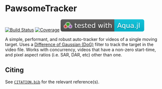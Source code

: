 # PawsomeTracker

[![Build Status](https://github.com/yakir12/PawsomeTracker.jl/actions/workflows/CI.yml/badge.svg?branch=main)](https://github.com/yakir12/PawsomeTracker.jl/actions/workflows/CI.yml?query=branch%3Amain)
[![Coverage](https://codecov.io/gh/yakir12/PawsomeTracker.jl/branch/main/graph/badge.svg)](https://codecov.io/gh/yakir12/PawsomeTracker.jl)
[![Aqua](https://raw.githubusercontent.com/JuliaTesting/Aqua.jl/master/badge.svg)](https://github.com/JuliaTesting/Aqua.jl)

A simple, performant, and robust auto-tracker for videos of a single moving target. Uses a [Difference of Gaussian (DoG)](https://en.wikipedia.org/wiki/Difference_of_Gaussians) filter to track the target in the video file. Works with concurrency, videos that have a non-zero start-time, and pixel aspect ratios (i.e. SAR, DAR, etc) other than one.

## Citing

See [`CITATION.bib`](CITATION.bib) for the relevant reference(s).
